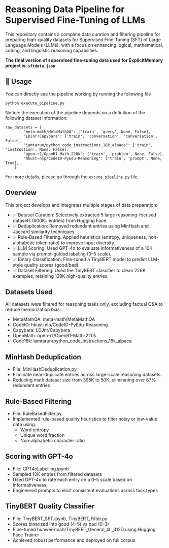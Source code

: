 # Reasoning Data Pipeline for Supervised Fine-Tuning of LLMs
This repository contains a complete data curation and filtering pipeline for preparing high-quality datasets for Supervised Fine-Tuning (SFT) of Large Language Models (LLMs), with a focus on enhancing logical, mathematical, coding, and linguistic reasoning capabilities.

**The final version of supervised fine-tuning data used for ExplicitMemory project is: `sftdata.json`**

## 🚀 Usage
You can directly see the pipeline working by running the following file
```
python execute_pipeline.py
```
Notice: the execution of the pipeline depends on a definition of the following dataset information:
```
raw_datasets = {
        "meta-math/MetaMathQA": ['train', 'query', None, False],
        "LDJnr/Capybara": ['train', 'conversation', 'conversation', False],
        "iamtarun/python_code_instructions_18k_alpaca": ['train', 'instruction', None, False],
        "open-r1/OpenR1-Math-220k": ['train', 'problem', None, False],
        "hkust-nlp/CodeIO-PyEdu-Reasoning": ['train', 'prompt', None, True],
    }
```
For more details, please go through the `excute_pipeline.py` file.

## Overview

This project develops and integrates multiple stages of data preparation:

- ✅ Dataset Curation: Selectively extracted 5 large reasoning-focused datasets (600K+ entries) from Hugging Face.
- ✅ Deduplication: Removed redundant entries using MinHash and Jaccard similarity techniques.
- ✅ Rule-Based Filtering: Applied heuristics (entropy, uniqueness, non-alphabetic token ratio) to improve input diversity.
- ✅ LLM Scoring: Used GPT-4o to evaluate informativeness of a 10K sample via prompt-guided labeling (0–5 scale).
- ✅ Binary Classification: Fine-tuned a TinyBERT model to predict LLM-style quality scores (good/bad).
- ✅ Dataset Filtering: Used the TinyBERT classifier to clean 226K examples, retaining 129K high-quality entries.



## Datasets Used
All datasets were filtered for reasoning tasks only, excluding factual Q&A to reduce memorization bias.
- MetaMathQA: meta-math/MetaMathQA
- CodeIO: hkust-nlp/CodeIO-PyEdu-Reasoning
- Capybara: LDJnr/Capybara
- OpenMath: open-r1/OpenR1-Math-220k
- Code18k: iamtarun/python_code_instructions_18k_alpaca  


## MinHash Deduplication
- File: MinHashDeduplication.py
- Eliminate near-duplicate entries across large-scale reasoning datasets.
- Reducing math dataset size from 395K to 50K, eliminating over 87% redundant entries 

## Rule-Based Filtering
- File: RuleBasedFilter.py
- Implemented rule-based quality heuristics to filter noisy or low-value data using:
  - Word entropy
  - Unique word fraction
  - Non-alphabetic character ratio

## Scoring with GPT-4o
- File: GPT4oLabelling.ipynb
- Sampled 10K entries from filtered datasets
- Used GPT-4o to rate each entry on a 0–5 scale based on informativeness
- Engineered prompts to elicit consistent evaluations across task types


## TinyBERT Quality Classifier
- File: TinyBERT_SFT.ipynb, TinyBERT_Filter.py
- Scores binarized into good (4–5) vs bad (0–3)
- Fine-tuned huawei-noah/TinyBERT_General_4L_312D using Hugging Face Trainer
- Achieved robust performance and deployed on full corpus

